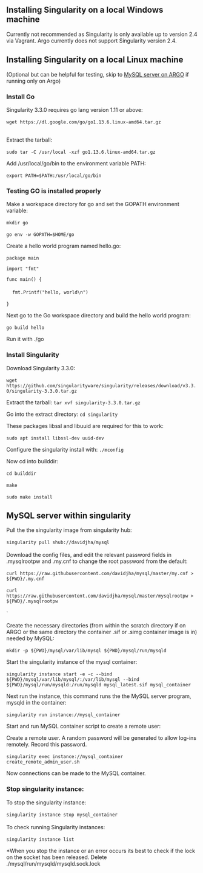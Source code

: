 ## Installing Singularity on a local Windows machine
Currently not recommended as Singularity is only available up to version 2.4 via Vagrant.
Argo currently does not support Singularity version 2.4.

## Installing Singularity on a local Linux machine
(Optional but can be helpful for testing, skip to [MySQL server on ARGO](https://github.com/c-to-the-fazzy/cardiathena/wiki/Distributed-Computing-Document#mysql-server-on-argo) if running only on Argo)

### Install Go

Singularity 3.3.0 requires go lang version 1.11 or above:
<br/><br/>
`wget https://dl.google.com/go/go1.13.6.linux-amd64.tar.gz`
<br></br>

Extract the tarball:
<br/><br/>
`sudo tar -C /usr/local -xzf go1.13.6.linux-amd64.tar.gz`

Add /usr/local/go/bin to the environment variable PATH:
<br/><br/>
`export PATH=$PATH:/usr/local/go/bin`

### Testing GO is installed properly
Make a workspace directory for go and set the GOPATH environment variable:
<br></br>
`mkdir go`
<br/><br/>
`go env -w GOPATH=$HOME/go`

Create a hello world program named hello.go:
<br></br>
`package main`

`import "fmt"`

`func main() {`
<br/><br/>
&nbsp;&nbsp;&nbsp;&nbsp;`fmt.Printf("hello, world\n")`
<br/><br/>
`}`

Next go to the Go workspace directory and build the hello world program:
<br></br>
`go build hello`

Run it with ./go

### Install Singularity
Download Singularity 3.3.0:
<br/><br/>
`wget https://github.com/singularityware/singularity/releases/download/v3.3.0/singularity-3.3.0.tar.gz`

Extract the tarball:
`tar xvf singularity-3.3.0.tar.gz`

Go into the extract directory:
`cd singularity`

These packages libssl and libuuid are required for this to work:
<br></br>
`sudo apt install libssl-dev uuid-dev`

Configure the singularity install with:
`./mconfig`

Now cd into builddir:
<br/><br/>
`cd builddir`
<br></br>
`make`
<br></br>
`sudo make install`

## MySQL server within singularity
Pull the the singularity image from singularity hub:
<br></br>
`singularity pull shub://davidjha/mysql`
<br></br>
Download the config files, and edit the relevant password fields in .mysqlrootpw and .my.cnf to change the root password from the default:
<br></br>
`curl https://raw.githubusercontent.com/davidjha/mysql/master/my.cnf > ${PWD}/.my.cnf`
<br></br>
`curl https://raw.githubusercontent.com/davidjha/mysql/master/mysqlrootpw > ${PWD}/.mysqlrootpw`
<br></br>`

Create the necessary directories (from within the scratch directory if on ARGO or the same directory the container .sif or .simg container image is in) needed by MySQL:
<br></br>
`mkdir -p ${PWD}/mysql/var/lib/mysql ${PWD}/mysql/run/mysqld`


Start the singularity instance of the mysql container:
<br></br>
`singularity instance start -e -c --bind ${PWD}/mysql/var/lib/mysql/:/var/lib/mysql --bind ${PWD}/mysql/run/mysqld:/run/mysqld mysql_latest.sif mysql_container`


Next run the instance, this command runs the the MySQL server program, mysqld in the container:
<br></br>
`singularity run instance://mysql_container`

Start and run MySQL container script to create a remote user:

Create a remote user. A random password will be generated to allow log-ins remotely. Record this password.
<br></br>
`singularity exec instance://mysql_container create_remote_admin_user.sh`

Now connections can be made to the MySQL container.

### Stop singularity instance:
To stop the singularity instance:
<br></br>
`singularity instance stop mysql_container`
<br></br>
To check running Singularity instances:
<br></br>
`singularity instance list`

*When you stop the instance or an error occurs its best to check if the lock on the socket has been released. Delete ./mysql/run/mysqld/mysqld.sock.lock
